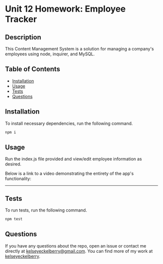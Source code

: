 # Unit 12 Homework: Employee Tracker

## Description
This Content Management System is a solution for managing a company's employees using node, inquirer, and MySQL.

## Table of Contents
* [Installation](#installation)
* [Usage](#usage)
* [Tests](#tests)
* [Questions](#questions)

## Installation
To install necessary dependencies, run the following command.
````bash
npm i
````

## Usage
Run the index.js file provided and view/edit employee information as desired.

Below is a link to a video demonstrating the entirety of the app's functionality:
______________

## Tests
To run tests, run the following command.
```bash
npm test
```

## Questions
If you have any questions about the repo, open an issue or contact me directly at [kelseyeckelberry@gmail.com](kelseyeckelberry@gmail.com). You can find more of my work at [kelseyeckelberry](https://github.com/kelseyeckelberry). 
